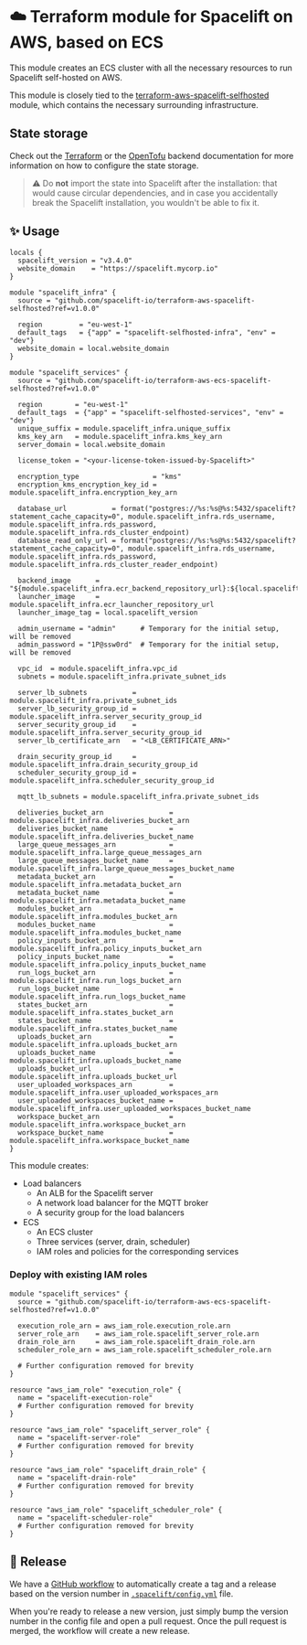 # ☁️ Terraform module for Spacelift on AWS, based on ECS

This module creates an ECS cluster with all the necessary resources to run Spacelift self-hosted on AWS.

This module is closely tied to the [terraform-aws-spacelift-selfhosted](https://github.com/spacelift-io/terraform-aws-spacelift-selfhosted) module, which contains the necessary surrounding infrastructure.

## State storage

Check out the [Terraform](https://developer.hashicorp.com/terraform/language/backend) or the [OpenTofu](https://opentofu.org/docs/language/settings/backends/configuration/) backend documentation for more information on how to configure the state storage.

> ⚠️ Do **not** import the state into Spacelift after the installation: that would cause circular dependencies, and in case you accidentally break the Spacelift installation, you wouldn't be able to fix it.

## ✨ Usage

```hcl
locals {
  spacelift_version = "v3.4.0"
  website_domain    = "https://spacelift.mycorp.io"
}

module "spacelift_infra" {
  source = "github.com/spacelift-io/terraform-aws-spacelift-selfhosted?ref=v1.0.0"

  region         = "eu-west-1"
  default_tags   = {"app" = "spacelift-selfhosted-infra", "env" = "dev"}
  website_domain = local.website_domain
}

module "spacelift_services" {
  source = "github.com/spacelift-io/terraform-aws-ecs-spacelift-selfhosted?ref=v1.0.0"

  region        = "eu-west-1"
  default_tags  = {"app" = "spacelift-selfhosted-services", "env" = "dev"}
  unique_suffix = module.spacelift_infra.unique_suffix
  kms_key_arn   = module.spacelift_infra.kms_key_arn
  server_domain = local.website_domain

  license_token = "<your-license-token-issued-by-Spacelift>"

  encryption_type                  = "kms"
  encryption_kms_encryption_key_id = module.spacelift_infra.encryption_key_arn

  database_url           = format("postgres://%s:%s@%s:5432/spacelift?statement_cache_capacity=0", module.spacelift_infra.rds_username, module.spacelift_infra.rds_password, module.spacelift_infra.rds_cluster_endpoint)
  database_read_only_url = format("postgres://%s:%s@%s:5432/spacelift?statement_cache_capacity=0", module.spacelift_infra.rds_username, module.spacelift_infra.rds_password, module.spacelift_infra.rds_cluster_reader_endpoint)

  backend_image      = "${module.spacelift_infra.ecr_backend_repository_url}:${local.spacelift_version}"
  launcher_image     = module.spacelift_infra.ecr_launcher_repository_url
  launcher_image_tag = local.spacelift_version

  admin_username = "admin"      # Temporary for the initial setup, will be removed
  admin_password = "1P@ssw0rd"  # Temporary for the initial setup, will be removed

  vpc_id  = module.spacelift_infra.vpc_id
  subnets = module.spacelift_infra.private_subnet_ids

  server_lb_subnets           = module.spacelift_infra.private_subnet_ids
  server_lb_security_group_id = module.spacelift_infra.server_security_group_id
  server_security_group_id    = module.spacelift_infra.server_security_group_id
  server_lb_certificate_arn   = "<LB_CERTIFICATE_ARN>"

  drain_security_group_id     = module.spacelift_infra.drain_security_group_id
  scheduler_security_group_id = module.spacelift_infra.scheduler_security_group_id

  mqtt_lb_subnets = module.spacelift_infra.private_subnet_ids

  deliveries_bucket_arn                = module.spacelift_infra.deliveries_bucket_arn
  deliveries_bucket_name               = module.spacelift_infra.deliveries_bucket_name
  large_queue_messages_arn             = module.spacelift_infra.large_queue_messages_arn
  large_queue_messages_bucket_name     = module.spacelift_infra.large_queue_messages_bucket_name
  metadata_bucket_arn                  = module.spacelift_infra.metadata_bucket_arn
  metadata_bucket_name                 = module.spacelift_infra.metadata_bucket_name
  modules_bucket_arn                   = module.spacelift_infra.modules_bucket_arn
  modules_bucket_name                  = module.spacelift_infra.modules_bucket_name
  policy_inputs_bucket_arn             = module.spacelift_infra.policy_inputs_bucket_arn
  policy_inputs_bucket_name            = module.spacelift_infra.policy_inputs_bucket_name
  run_logs_bucket_arn                  = module.spacelift_infra.run_logs_bucket_arn
  run_logs_bucket_name                 = module.spacelift_infra.run_logs_bucket_name
  states_bucket_arn                    = module.spacelift_infra.states_bucket_arn
  states_bucket_name                   = module.spacelift_infra.states_bucket_name
  uploads_bucket_arn                   = module.spacelift_infra.uploads_bucket_arn
  uploads_bucket_name                  = module.spacelift_infra.uploads_bucket_name
  uploads_bucket_url                   = module.spacelift_infra.uploads_bucket_url
  user_uploaded_workspaces_arn         = module.spacelift_infra.user_uploaded_workspaces_arn
  user_uploaded_workspaces_bucket_name = module.spacelift_infra.user_uploaded_workspaces_bucket_name
  workspace_bucket_arn                 = module.spacelift_infra.workspace_bucket_arn
  workspace_bucket_name                = module.spacelift_infra.workspace_bucket_name
}
```

This module creates:

- Load balancers
  - An ALB for the Spacelift server
  - A network load balancer for the MQTT broker
  - A security group for the load balancers
- ECS
  - An ECS cluster
  - Three services (server, drain, scheduler)
  - IAM roles and policies for the corresponding services

### Deploy with existing IAM roles

```hcl
module "spacelift_services" {
  source = "github.com/spacelift-io/terraform-aws-ecs-spacelift-selfhosted?ref=v1.0.0"

  execution_role_arn = aws_iam_role.execution_role.arn
  server_role_arn    = aws_iam_role.spacelift_server_role.arn
  drain_role_arn     = aws_iam_role.spacelift_drain_role.arn
  scheduler_role_arn = aws_iam_role.spacelift_scheduler_role.arn

  # Further configuration removed for brevity
}

resource "aws_iam_role" "execution_role" {
  name = "spacelift-execution-role"
  # Further configuration removed for brevity
}

resource "aws_iam_role" "spacelift_server_role" {
  name = "spacelift-server-role"
  # Further configuration removed for brevity
}

resource "aws_iam_role" "spacelift_drain_role" {
  name = "spacelift-drain-role"
  # Further configuration removed for brevity
}

resource "aws_iam_role" "spacelift_scheduler_role" {
  name = "spacelift-scheduler-role"
  # Further configuration removed for brevity
}
```

## 🚀 Release

We have a [GitHub workflow](./.github/workflows/release.yaml) to automatically create a tag and a release based on the version number in [`.spacelift/config.yml`](./.spacelift/config.yml) file.

When you're ready to release a new version, just simply bump the version number in the config file and open a pull request. Once the pull request is merged, the workflow will create a new release.
